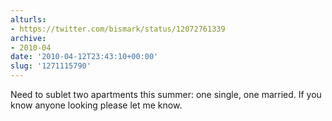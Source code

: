 ```yaml
---
alturls:
- https://twitter.com/bismark/status/12072761339
archive:
- 2010-04
date: '2010-04-12T23:43:10+00:00'
slug: '1271115790'
---
```


Need to sublet two apartments this summer: one single, one married. If you know anyone looking please let me know.

